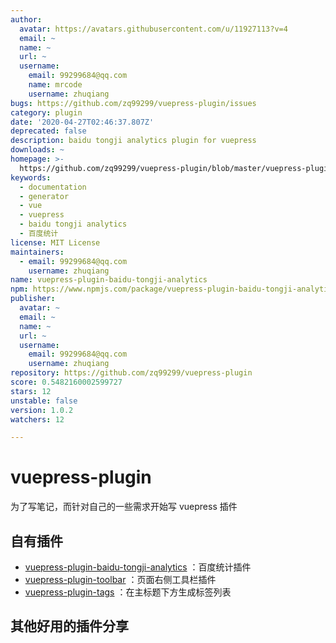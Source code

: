 ```yaml
---
author:
  avatar: https://avatars.githubusercontent.com/u/11927113?v=4
  email: ~
  name: ~
  url: ~
  username:
    email: 99299684@qq.com
    name: mrcode
    username: zhuqiang
bugs: https://github.com/zq99299/vuepress-plugin/issues
category: plugin
date: '2020-04-27T02:46:37.807Z'
deprecated: false
description: baidu tongji analytics plugin for vuepress
downloads: ~
homepage: >-
  https://github.com/zq99299/vuepress-plugin/blob/master/vuepress-plugin-baidu-tongji-analytics/README.md
keywords:
  - documentation
  - generator
  - vue
  - vuepress
  - baidu tongji analytics
  - 百度统计
license: MIT License
maintainers:
  - email: 99299684@qq.com
    username: zhuqiang
name: vuepress-plugin-baidu-tongji-analytics
npm: https://www.npmjs.com/package/vuepress-plugin-baidu-tongji-analytics
publisher:
  avatar: ~
  email: ~
  name: ~
  url: ~
  username:
    email: 99299684@qq.com
    username: zhuqiang
repository: https://github.com/zq99299/vuepress-plugin
score: 0.5482160002599727
stars: 12
unstable: false
version: 1.0.2
watchers: 12

---
```


# vuepress-plugin

为了写笔记，而针对自己的一些需求开始写 vuepress 插件

## 自有插件

- [vuepress-plugin-baidu-tongji-analytics](./vuepress-plugin-baidu-tongji-analytics/README.md)
：百度统计插件
- [vuepress-plugin-toolbar](./vuepress-plugin-toolbar/README.md)
：页面右侧工具栏插件
- [vuepress-plugin-tags](./vuepress-plugin-tags/README.md)
  ：在主标题下方生成标签列表

## 其他好用的插件分享
